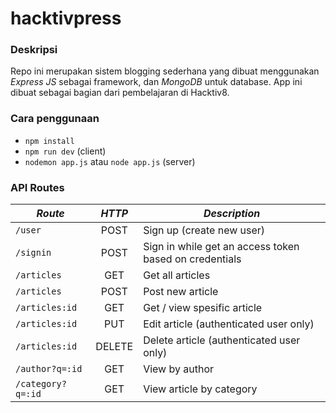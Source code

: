 # hacktivpress


### Deskripsi
Repo ini merupakan sistem blogging sederhana yang dibuat menggunakan _Express JS_ sebagai framework, dan _MongoDB_ untuk database.
App ini dibuat sebagai bagian dari pembelajaran di Hacktiv8.


### Cara penggunaan
* `npm install`
* `npm run dev` (client)
* `nodemon app.js` atau `node app.js` (server)


### API Routes
|   ***Route***  | ***HTTP*** | ***Description***              |
|----------------|:----------:|--------------------------------|
|`/user`         | POST       | Sign up (create new user) |
|`/signin`       | POST       | Sign in while get an access token based on credentials |
|`/articles`     | GET        | Get all articles |
|`/articles`     | POST       | Post new article |
|`/articles:id`  | GET        | Get / view spesific article |
|`/articles:id`  | PUT        | Edit article (authenticated user only) |
|`/articles:id`  | DELETE     | Delete article (authenticated user only) |
|`/author?q=:id` | GET        | View by author |
|`/category?q=:id` | GET      | View article by category |
